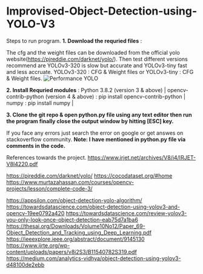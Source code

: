 # Improvised-Object-Detection-using-YOLO-V3
Steps to run program.
**1. Download the requried files** :

The cfg and the weight files can be downloaded from the official yolo website(https://pjreddie.com/darknet/yolo/). 
Then test different versions recommend are YOLOv3-320 is slow but accurate and YOLOv3-tiny fast and less accruate.
YOLOv3-320 : CFG & Weight files or YOLOv3-tiny : CFG & Weight files.
![Performance YOLO](https://user-images.githubusercontent.com/44461959/115347100-9f20e480-a1ce-11eb-9d0a-42122090aa9d.PNG)

**2. Install Requried modules** :
Python 3.8.2 (version 3 & above) |
opencv-contrib-python (version 4 & above) : pip install opencv-contrib-python |
numpy : pip install numpy |

**3. Clone the git repo & open python.py file using any text editor then run the program finally close the output window by hitting [ESC] key.**

If you face any errors just search the error on google or get answes on stackoverflow community.
**Note: I have mentioned in python.py file via comments in the code.**

References towards the project.
https://www.irjet.net/archives/V8/i4/IRJET-V8I4220.pdf

https://pjreddie.com/darknet/yolo/ 
https://cocodataset.org/#home
https://www.murtazahassan.com/courses/opencv-projects/lesson/complete-code-3/


https://appsilon.com/object-detection-yolo-algorithm/
https://towardsdatascience.com/object-detection-using-yolov3-and-opencv-19ee0792a420
https://towardsdatascience.com/review-yolov3-you-only-look-once-object-detection-eab75d7a1ba6
https://thesai.org/Downloads/Volume10No12/Paper_69-Object_Detection_and_Tracking_using_Deep_Learning.pdf
https://ieeexplore.ieee.org/abstract/document/9145130
https://www.ijrte.org/wp-content/uploads/papers/v8i2S3/B11540782S319.pdf
https://medium.com/analytics-vidhya/object-detection-using-yolov3-d48100de2ebb 

